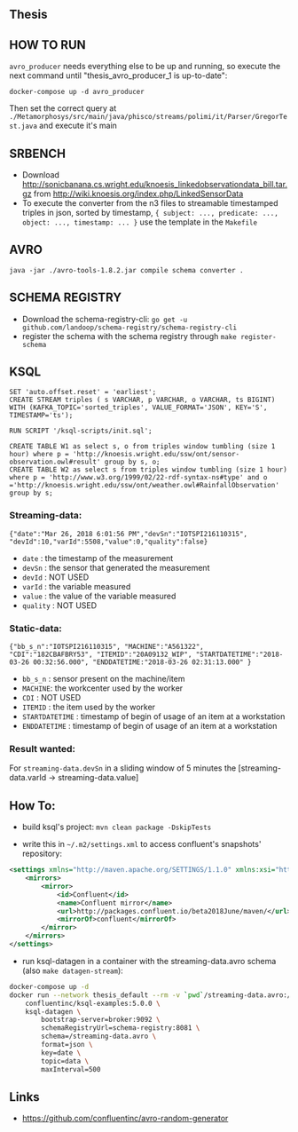 ## Thesis

## HOW TO RUN

`avro_producer` needs everything else to be up and running, so execute the next command until "thesis_avro_producer_1 is up-to-date":

```
docker-compose up -d avro_producer
```

Then set the correct query at `./Metamorphosys/src/main/java/phisco/streams/polimi/it/Parser/GregorTest.java` and execute it's main

## SRBENCH

- Download http://sonicbanana.cs.wright.edu/knoesis_linkedobservationdata_bill.tar.gz from http://wiki.knoesis.org/index.php/LinkedSensorData
- To execute the converter from the n3 files to streamable timestamped triples in json, sorted by timestamp, `{ subject: ..., predicate: ..., object: ..., timestamp: ... }` use the template in the `Makefile`

## AVRO

`java -jar ./avro-tools-1.8.2.jar compile schema converter .`

## SCHEMA REGISTRY

- Download the schema-registry-cli: `go get -u github.com/landoop/schema-registry/schema-registry-cli`
- register the schema with the schema registry through `make register-schema`

## KSQL

```
SET 'auto.offset.reset' = 'earliest';
CREATE STREAM triples ( s VARCHAR, p VARCHAR, o VARCHAR, ts BIGINT) WITH (KAFKA_TOPIC='sorted_triples', VALUE_FORMAT='JSON', KEY='S', TIMESTAMP='ts');
```

```
RUN SCRIPT '/ksql-scripts/init.sql';
```

```
CREATE TABLE W1 as select s, o from triples window tumbling (size 1 hour) where p = 'http://knoesis.wright.edu/ssw/ont/sensor-observation.owl#result' group by s, o;
CREATE TABLE W2 as select s from triples window tumbling (size 1 hour) where p = 'http://www.w3.org/1999/02/22-rdf-syntax-ns#type' and o ='http://knoesis.wright.edu/ssw/ont/weather.owl#RainfallObservation' group by s;

```

### Streaming-data:

`{"date":"Mar 26, 2018 6:01:56 PM","devSn":"IOTSPI216110315", "devId":10,"varId":5508,"value":0,"quality":false}`

- `date` : the timestamp of the measurement
- `devSn` : the sensor that generated the measurement
- `devId` : NOT USED
- `varId` : the variable measured
- `value` : the value of the variable measured
- `quality` : NOT USED

### Static-data:

`{"bb_s_n":"IOTSPI216110315", "MACHINE":"A561322", "CDI":"182CBAFBRY53", "ITEMID":"20A09132_WIP", "STARTDATETIME":"2018-03-26 00:32:56.000", "ENDDATETIME:"2018-03-26 02:31:13.000" }`

- `bb_s_n` : sensor present on the machine/item
- `MACHINE`: the workcenter used by the worker
- `CDI` : NOT USED
- `ITEMID` : the item used by the worker
- `STARTDATETIME` : timestamp of begin of usage of an item at a workstation
- `ENDDATETIME` : timestamp of begin of usage of an item at a workstation

### Result wanted:

For `streaming-data.devSn` in a sliding window of 5 minutes the [streaming-data.varId -> streaming-data.value]

## How To:

- build ksql's project:
  `mvn clean package -DskipTests`

* write this in `~/.m2/settings.xml` to access confluent's snapshots' repository:

```xml
<settings xmlns="http://maven.apache.org/SETTINGS/1.1.0" xmlns:xsi="http://www.w3.org/2001/XMLSchema-instance" xsi:schemoLocation="http://maven.apache.org/SETTINGS/1.1.0 http://maven.apache.org/xsd/settings-1.1.0.xsd">
	<mirrors>
		<mirror>
			<id>Confluent</id>
			<name>Confluent mirror</name>
			<url>http://packages.confluent.io/beta2018June/maven/</url>
			<mirrorOf>confluent</mirrorOf>
		</mirror>
	</mirrors>
</settings>

```

- run ksql-datagen in a container with the streaming-data.avro schema (also `make datagen-stream`):

```bash
docker-compose up -d
docker run --network thesis_default --rm -v `pwd`/streaming-data.avro:/streaming-data.avro  \
    confluentinc/ksql-examples:5.0.0 \
    ksql-datagen \
        bootstrap-server=broker:9092 \
        schemaRegistryUrl=schema-registry:8081 \
        schema=/streaming-data.avro \
        format=json \
        key=date \
        topic=data \
        maxInterval=500
```

## Links

- https://github.com/confluentinc/avro-random-generator
